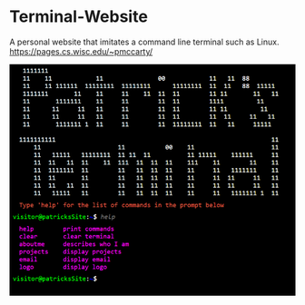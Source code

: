 # Terminal-Website
A personal website that imitates a command line terminal such as Linux. https://pages.cs.wisc.edu/~pmccarty/

<img src="website_pic.png" width=550/>
